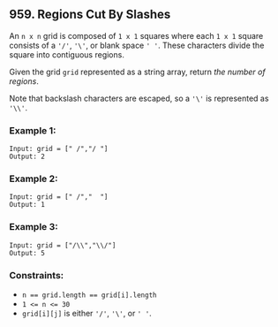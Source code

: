 ## 959. Regions Cut By Slashes

An ```n x n``` grid is composed of ```1 x 1``` squares where each ```1 x 1``` square consists of a ```'/'```, ```'\'```, or blank space ```' '```. These characters divide the square into contiguous regions.

Given the grid ```grid``` represented as a string array, return *the number of regions*.

Note that backslash characters are escaped, so a ```'\'``` is represented as ```'\\'```.

### Example 1:
```
Input: grid = [" /","/ "]
Output: 2
```
### Example 2:
```
Input: grid = [" /","  "]
Output: 1
```
### Example 3:
```
Input: grid = ["/\\","\\/"]
Output: 5
```

### Constraints:

* ```n == grid.length == grid[i].length```
* ```1 <= n <= 30```
* ```grid[i][j]``` is either ```'/'```, ```'\'```, or ```' '```.